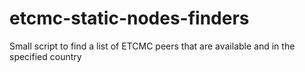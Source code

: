 # etcmc-static-nodes-finders
Small script to find a list of ETCMC peers that are available and in the specified country
